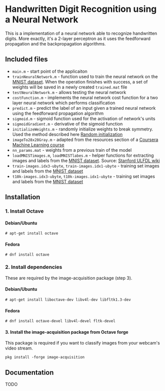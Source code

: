 # Handwritten Digit Recognition using a Neural Network

This is a implementation of a neural network able to recognize handwritten digits. More exactly, it's a 2-layer perceptron as it uses the feedforward propagation and the backpropagation algorithms.

## Included files
* `main.m` - start point of the applicaiton
* `trainNeuralNetwork.m` - function used to train the neural network on the [MNIST dataset](http://yann.lecun.com/exdb/mnist/). When the operation finishes with success, a set of weights will be saved in a newly created `trained.mat` file
* `testNeuralNetwork.m` - allows testing the neural network
* `costFunction.m` - implements the neural network cost function for a two layer neural network which performs classification
* `predict.m` - predict the label of an input given a trained neural network using the feedforward propagation algorithm
* `sigmoid.m` - sigmoid function used for the activation of network's units
* `sigmoidGradient.m` - derivative of the sigmoid function
* `initializeWeights.m` - randomly initialize weights to break symmetry. Used the method described here [Random initialization](https://web.stanford.edu/class/ee373b/nninitialization.pdf)
* `imageTo28x28Gray.m` - adapted from the resources section of a [Coursera Machine Learning course](https://www.coursera.org/learn/machine-learning/home/welcome)
* `nn_params.mat` - weights from a previous train of the model
* `loadMNISTimages.m`, `loadMNISTlabes.m` - helper functions for extracting images and labels from the [MNIST dataset](http://yann.lecun.com/exdb/mnist/). Source: [Stanford ULFDL wiki](http://ufldl.stanford.edu/wiki/index.php/Using_the_MNIST_Dataset)
* `train-images.idx3-ubyte`, `train-images.idx1-ubyte` - training set images and labels from the [MNIST dataset](http://yann.lecun.com/exdb/mnist/)
* `t10k-images.idx3-ubyte`, `t10k-images.idx1-ubyte` - training set images and labels from the [MNIST dataset](http://yann.lecun.com/exdb/mnist/)

## Installation
### 1. Install Octave
#### Debian/Ubuntu
    # apt-get install octave
#### Fedora
    # dnf install octave

### 2. Install dependencies
These are required by the image-acquisition package (step 3).
#### Debian/Ubuntu
    # apt-get install liboctave-dev libv4l-dev libfltk1.3-dev
#### Fedora
    # dnf install octave-devel libv4l-devel fltk-devel


#### 3. Install the image-acquisition package from Octave forge
This package is required if you want to classify images from your webcam's video stream.

    pkg install -forge image-acquisition

## Documentation

TODO